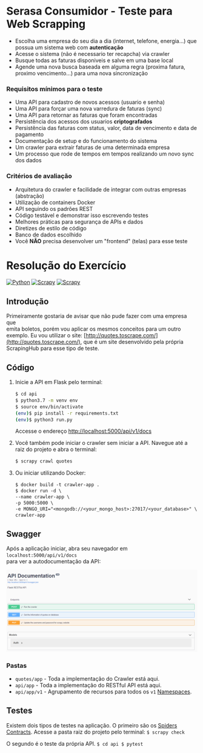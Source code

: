 # Serasa Consumidor - Teste para Web Scrapping
- Escolha uma empresa do seu dia a dia (internet, telefone, energia...) que possua um sistema web com **autenticação**
- Acesse o sistema (não é necessario ter recapcha) via crawler
- Busque todas as faturas disponiveis e salve em uma base local
- Agende uma nova busca baseada em alguma regra (proxima fatura, proximo vencimento...) para uma nova sincronização

### Requisitos mínimos para o teste

- Uma API para cadastro de novos acessos (usuario e senha)
- Uma API para forçar uma nova varredura de faturas (sync)
- Uma API para retornar as faturas que foram encontradas
- Persistência dos acessos dos usuarios **criptografados**
- Persistência das faturas com status, valor, data de vencimento e data de pagamento
- Documentação de setup e do funcionamento do sistema
- Um crawler para extrair faturas de uma determinada empresa
- Um processo que rode de tempos em tempos realizando um novo sync dos dados

### Critérios de avaliação

- Arquitetura do crawler e facilidade de integrar com outras empresas (abstração)
- Utilização de containers Docker
- API seguindo os padrões REST
- Código testável e demonstrar isso escrevendo testes
- Melhores práticas para segurança de APIs e dados
- Diretizes de estilo de código
- Banco de dados escolhido
- Você **NÃO** precisa desenvolver um "frontend" (telas) para esse teste

# Resolução do Exercício
[![Python](https://img.shields.io/badge/python-3.7-blue.svg)]()
[![Scrapy](https://img.shields.io/badge/scrapy-2.0-red.svg)]()
[![Scrapy](https://img.shields.io/badge/mongoDB-green.svg)]()

## Introdução

Primeiramente gostaria de avisar que não pude fazer com uma empresa que  
emita boletos, porém vou aplicar os mesmos conceitos para um outro exemplo.
Eu vou utilizar o site: [http://quotes.toscrape.com/](http://quotes.toscrape.com/), que é um site
desenvolvido pela própria ScrapingHub para esse tipo de teste.


## Código

1. Inicie a API em Flask pelo terminal:

    ```sh
    $ cd api
    $ python3.7 -m venv env
    $ source env/bin/activate
    (env)$ pip install -r requirements.txt
    (env)$ python3 run.py
    ```

    Accesse o endereço [http://localhost:5000/api/v1/docs](http://localhost:5000/api/v1/docs)



2. Você também pode iniciar o crawler sem iniciar a API. Navegue até a raiz do projeto e abra o terminal:

    ```sh
    $ scrapy crawl quotes
    ```

3. Ou iniciar utilizando Docker:

    ```
    $ docker build -t crawler-app .
    $ docker run -d \
    --name crawler-app \
    -p 5000:5000 \
    -e MONGO_URI="<mongodb://<your_mongo_host>:27017/<your_database>" \
    crawler-app 
    ```

## Swagger

Após a aplicação iniciar, abra seu navegador em `localhost:5000/api/v1/docs`  
 para ver a autodocumentação da API:

![](/screenshot.png)


### Pastas
* `quotes/app` - Toda a implementação do Crawler está aqui.
* `api/app` - Toda a implementação do RESTful API está aqui.
* `api/app/v1` - Agrupamento de recursos para todos os `v1` [Namespaces](https://flask-restplus.readthedocs.io/en/stable/scaling.html#multiple-namespaces).


## Testes

Existem dois tipos de testes na aplicação. O primeiro são os
[Spiders Contracts](https://docs.scrapy.org/en/latest/topics/contracts.html). Acesse a pasta raiz do projeto
pelo terminal:
    ```
    $ scrapy check
    ```

O segundo é o teste da própria API.
    ```
    $ cd api
    $ pytest 
    ```
